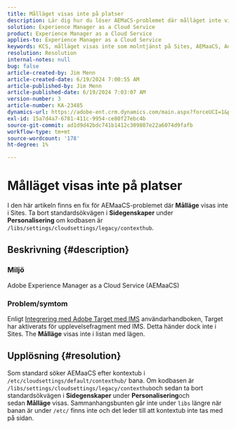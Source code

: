 ```yaml
---
title: Målläget visas inte på platser
description: Lär dig hur du löser AEMaCS-problemet där målläget inte visas på webbplatser.
solution: Experience Manager as a Cloud Service
product: Experience Manager as a Cloud Service
applies-to: Experience Manager as a Cloud Service
keywords: KCS, målläget visas inte som molntjänst på Sites, AEMaaCS, Adobe Experience Manager
resolution: Resolution
internal-notes: null
bug: false
article-created-by: Jim Menn
article-created-date: 6/19/2024 7:00:55 AM
article-published-by: Jim Menn
article-published-date: 6/19/2024 7:03:07 AM
version-number: 3
article-number: KA-23485
dynamics-url: https://adobe-ent.crm.dynamics.com/main.aspx?forceUCI=1&pagetype=entityrecord&etn=knowledgearticle&id=7bf868ab-092e-ef11-840a-000d3a5a67ba
exl-id: 15a7d4a7-6781-411c-9954-ce80f27ebc4b
source-git-commit: ad1d9d42bdc741b1412c309807e22a6074d9fafb
workflow-type: tm+mt
source-wordcount: '178'
ht-degree: 1%

---
```


# Målläget visas inte på platser


I den här artikeln finns en fix för AEMaaCS-problemet där <b>Målläge</b> visas inte i Sites. Ta bort standardsökvägen i <b>Sidegenskaper</b> under <b>Personalisering</b> om kodbasen är `/libs/settings/cloudsettings/legacy/contexthub`.

## Beskrivning {#description}


### Miljö

Adobe Experience Manager as a Cloud Service (AEMaaCS)

### Problem/symtom

Enligt [Integrering med Adobe Target med IMS](https://experienceleague.adobe.com/docs/experience-manager-65/content/sites/administering/integration/integration-target-ims.html) användarhandboken, Target har aktiverats för upplevelsefragment med IMS. Detta händer dock inte i Sites. The <b>Målläge</b> visas inte i listan med lägen.


## Upplösning {#resolution}


Som standard söker AEMaaCS efter kontextub i `/etc/cloudsettings/default/contexthub/` bana. Om kodbasen är `/libs/settings/cloudsettings/legacy/contexthub`och sedan ta bort standardsökvägen i <b>Sidegenskaper</b> under <b>Personalisering</b>och sedan <b>Målläge</b> visas. Sammanhangsbunten går inte under `libs` längre när banan är under `/etc/` finns inte och det leder till att kontextub inte tas med på sidan.
